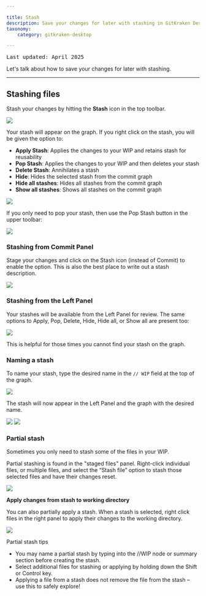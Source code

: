 ```yaml
---

title: Stash
description: Save your changes for later with stashing in GitKraken Desktop.
taxonomy:
    category: gitkraken-desktop

---
```

<kbd>Last updated: April 2025</kbd>

Let's talk about how to save your changes for later with stashing.

***

<a name="stashing-files"></a>

## Stashing files

Stash your changes by hitting the **Stash** icon in the top toolbar.

<img src='/wp-content/uploads/stash.png' srcset='/wp-content/uploads/stash@2x.png' class="help-center-img img-bordered">

Your stash will appear on the graph. If you right click on the stash, you will be given the option to:

* **Apply Stash**: Applies the changes to your WIP and retains stash for reusability
* **Pop Stash**: Applies the changes to your WIP and then deletes your stash
* **Delete Stash**: Annihilates a stash
* **Hide**: Hides the selected stash from the commit graph
* **Hide all stashes**: Hides all stashes from the commit graph
* **Show all stashes**: Shows all stashes on the commit graph

<img src='/wp-content/uploads/stash-options.png' srcset='/wp-content/uploads/stash-options@2x.png' class="help-center-img img-bordered">

If you only need to pop your stash, then use the Pop Stash button in the upper toolbar:

<img src='/wp-content/uploads/pop-stash.png' srcset='/wp-content/uploads/pop-stash@2x.png' class="help-center-img img-bordered">

<a name="stashing-from-the-left-panel"></a>

### Stashing from Commit Panel

Stage your changes and click on the Stash icon (instead of Commit) to enable the option. This is also the best place to write out a stash description.

<img src='/wp-content/uploads/stash-commit-panel-2025.png' class="help-center-img img-bordered">

### Stashing from the Left Panel

Your stashes will be available from the Left Panel for review. The same options to Apply, Pop, Delete, Hide, Hide all, or Show all are present too:

<img src='/wp-content/uploads/stash-left-2025.png' class="help-center-img img-bordered">

This is helpful for those times you cannot find your stash on the graph.

<a name="naming-a-stash"></a>

### Naming a stash

To name your stash, type the desired name in the `// WIP` field at the top of the graph.

<img src='/wp-content/uploads/custom-stash-wip.png' srcset='/wp-content/uploads/custom-stash-wip@2x.png' class="help-center-img img-bordered">

The stash will now appear in the Left Panel and the graph with the desired name.

<img src='/wp-content/uploads/custom-stash-panel.png' srcset='/wp-content/uploads/custom-stash-panel@2x.png' class="help-center-img img-bordered">

<img src='/wp-content/uploads/custom-stash-graph.png' srcset='/wp-content/uploads/custom-stash-graph@2x.png' class="help-center-img img-bordered">

### Partial stash

Sometimes you only need to stash some of the files in your WIP.  

Partial stashing is found in the "staged files" panel. Right-click individual files, or multiple files, and select the “Stash file” option to stash those selected files and have their changes reset.

<img src='/wp-content/uploads/partial-stash.png' class="help-center-img img-bordered">

**Apply changes from stash to working directory**

You can also partially apply a stash. When a stash is selected, right click files in the right panel to apply their changes to the working directory.

<img src='/wp-content/uploads/partial-stash-apply.png' class="help-center-img img-bordered">

Partial stash tips

* You may name a partial stash by typing into the //WIP node or summary section before creating the stash.
* Select additional files for stashing or applying by holding down the Shift or Control key.
* Applying a file from a stash does not remove the file from the stash – use this to safely explore!

